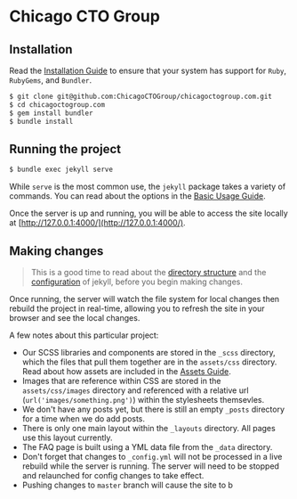 # Chicago CTO Group

## Installation

Read the [Installation Guide](https://jekyllrb.com/docs/installation/#requirements) to ensure that your system has support for `Ruby`, `RubyGems`, and `Bundler`.

```bash
$ git clone git@github.com:ChicagoCTOGroup/chicagoctogroup.com.git
$ cd chicagoctogroup.com
$ gem install bundler
$ bundle install
```

## Running the project

```bash
$ bundle exec jekyll serve
```

While `serve` is the most common use, the `jekyll` package takes a variety of commands. You can read about the options in the [Basic Usage Guide](https://jekyllrb.com/docs/usage/).

Once the server is up and running, you will be able to access the site locally at [http://127.0.0.1:4000/](http://127.0.0.1:4000/).

## Making changes

> This is a good time to read about the [directory structure](https://jekyllrb.com/docs/structure/) and the [configuration](https://jekyllrb.com/docs/configuration/) of jekyll, before you begin making changes.

Once running, the server will watch the file system for local changes then rebuild the project in real-time, allowing you to refresh the site in your browser and see the local changes.

A few notes about this particular project:

- Our SCSS libraries and components are stored in the `_scss` directory, which the files that pull them together are in the `assets/css` directory. Read about how assets are included in the [Assets Guide](https://jekyllrb.com/docs/assets/).
- Images that are reference within CSS are stored in the `assets/css/images` directory and referenced with a relative url (`url('images/something.png')`) within the stylesheets themsevles.
- We don't have any posts yet, but there is still an empty `_posts` directory for a time when we do add posts.
- There is only one main layout within the `_layouts` directory. All pages use this layout currently.
- The FAQ page is built using a YML data file from the `_data` directory.
- Don't forget that changes to `_config.yml` will not be processed in a live rebuild while the server is running. The server will need to be stopped and relaunched for config changes to take effect.
- Pushing changes to `master` branch will cause the site to b
